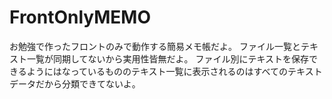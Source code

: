 # FrontOnlyMEMO
お勉強で作ったフロントのみで動作する簡易メモ帳だよ。
ファイル一覧とテキスト一覧が同期してないから実用性皆無だよ。
ファイル別にテキストを保存できるようにはなっているもののテキスト一覧に表示されるのはすべてのテキストデータだから分類できてないよ。
